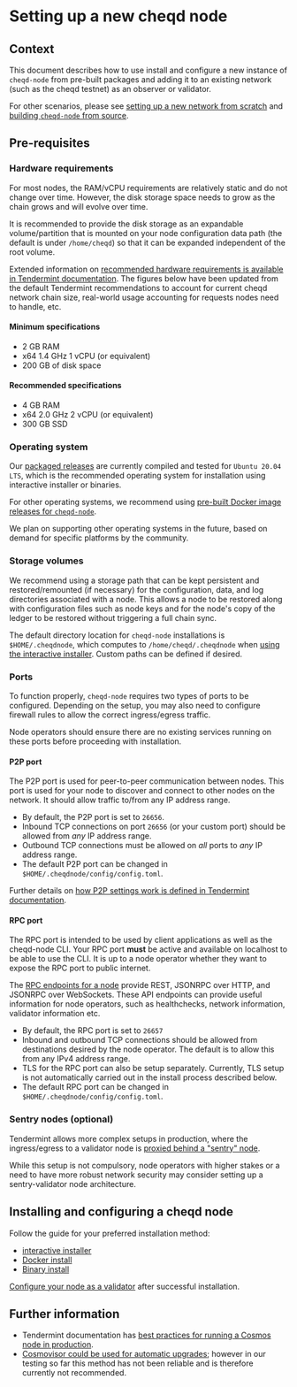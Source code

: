 # Setting up a new cheqd node

## Context

This document describes how to use install and configure a new instance of `cheqd-node` from pre-built packages and adding it to an existing network (such as the cheqd testnet) as an observer or validator.

For other scenarios, please see [setting up a new network from scratch](../build-and-networks/manual-network-setup.md) and [building `cheqd-node` from source](../build-and-networks/README.md).

## Pre-requisites

### Hardware requirements

For most nodes, the RAM/vCPU requirements are relatively static and do not change over time. However, the disk storage space needs to grow as the chain grows and will evolve over time.

It is recommended to provide the disk storage as an expandable volume/partition that is mounted on your node configuration data path (the default is under `/home/cheqd`) so that it can be expanded independent of the root volume.

Extended information on [recommended hardware requirements is available in Tendermint documentation](https://docs.tendermint.com/main/tendermint-core/running-in-production.html#hardware). The figures below have been updated from the default Tendermint recommendations to account for current cheqd network chain size, real-world usage accounting for requests nodes need to handle, etc.

#### Minimum specifications

* 2 GB RAM
* x64 1.4 GHz 1 vCPU (or equivalent)
* 200 GB of disk space

#### Recommended specifications

* 4 GB RAM
* x64 2.0 GHz 2 vCPU (or equivalent)
* 300 GB SSD

### Operating system

Our [packaged releases](https://github.com/cheqd/cheqd-node/releases) are currently compiled and tested for `Ubuntu 20.04 LTS`, which is the recommended operating system for installation using interactive installer or binaries.

For other operating systems, we recommend using [pre-built Docker image releases for `cheqd-node`](https://github.com/orgs/cheqd/packages?repo_name=cheqd-node).

We plan on supporting other operating systems in the future, based on demand for specific platforms by the community.

### Storage volumes

We recommend using a storage path that can be kept persistent and restored/remounted (if necessary) for the configuration, data, and log directories associated with a node. This allows a node to be restored along with configuration files such as node keys and for the node's copy of the ledger to be restored without triggering a full chain sync.

The default directory location for `cheqd-node` installations is `$HOME/.cheqdnode`, which computes to `/home/cheqd/.cheqdnode` when [using the interactive installer](interactive/interactive-installer.md). Custom paths can be defined if desired.

### Ports

To function properly, `cheqd-node` requires two types of ports to be configured. Depending on the setup, you may also need to configure firewall rules to allow the correct ingress/egress traffic.

Node operators should ensure there are no existing services running on these ports before proceeding with installation.

#### P2P port

The P2P port is used for peer-to-peer communication between nodes. This port is used for your node to discover and connect to other nodes on the network. It should allow traffic to/from any IP address range.

* By default, the P2P port is set to `26656`.
* Inbound TCP connections on port `26656` (or your custom port) should be allowed from *any* IP address range.
* Outbound TCP connections must be allowed on *all* ports to *any* IP address range.
* The default P2P port can be changed in `$HOME/.cheqdnode/config/config.toml`.

Further details on [how P2P settings work is defined in Tendermint documentation](https://docs.tendermint.com/main/tendermint-core/running-in-production.html#p2p).

#### RPC port

The RPC port is intended to be used by client applications as well as the cheqd-node CLI. Your RPC port **must** be active and available on localhost to be able to use the CLI. It is up to a node operator whether they want to expose the RPC port to public internet.

The [RPC endpoints for a node](https://docs.tendermint.com/main/rpc/) provide REST, JSONRPC over HTTP, and JSONRPC over WebSockets. These API endpoints can provide useful information for node operators, such as healthchecks, network information, validator information etc.

* By default, the RPC port is set to `26657`
* Inbound and outbound TCP connections should be allowed from destinations desired by the node operator. The default is to allow this from any IPv4 address range.
* TLS for the RPC port can also be setup separately. Currently, TLS setup is not automatically carried out in the install process described below.
* The default RPC port can be changed in `$HOME/.cheqdnode/config/config.toml`.

### Sentry nodes (optional)

Tendermint allows more complex setups in production, where the ingress/egress to a validator node is [proxied behind a "sentry" node](https://docs.tendermint.com/main/tendermint-core/validators.html).

While this setup is not compulsory, node operators with higher stakes or a need to have more robust network security may consider setting up a sentry-validator node architecture.

## Installing and configuring a cheqd node

Follow the guide for your preferred installation method:

* [interactive installer](interactive/interactive-installer.md)
* [Docker install](docker-install.md)
* [Binary install](binary-install.md)

[Configure your node as a validator](../validator-guide/README.md) after successful installation.

## Further information

* Tendermint documentation has [best practices for running a Cosmos node in production](https://docs.tendermint.com/main/tendermint-core/running-in-production.html).
* [Сosmovisor could be used for automatic upgrades](https://docs.cosmos.network/main/tooling/cosmovisor); however in our testing so far this method has not been reliable and is therefore currently not recommended.
